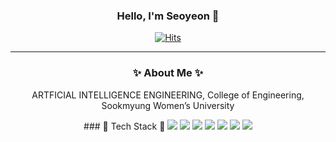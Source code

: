 <div align="center">
  
  ### Hello, I'm Seoyeon 🙌 

  [![Hits](https://hits.seeyoufarm.com/api/count/incr/badge.svg?url=https%3A%2F%2Fgithub.com%2Frngrhn4114&count_bg=%2362C517&title_bg=%23000000&icon=&icon_color=%23E7E7E7&title=hits&edge_flat=false)](https://github.com/rngrhn4114)

  ---
</div>

<div align="center">

  ### ✨ About Me ✨   
  ARTFICIAL INTELLIGENCE ENGINEERING, College of Engineering, Sookmyung Women’s University
  
</div>

<div align="center">
  ### 🔧 Tech Stack 🔧
  <img src="https://img.shields.io/badge/Python-3776AB?style=flat-square&logo=Python&logoColor=white"/>
  <img src="https://img.shields.io/badge/React-61DAFB?style=flat-square&logo=React&logoColor=white"/>
  <img src="https://img.shields.io/badge/HTML-E34F26?style=flat-square&logo=HTML5&logoColor=white"/>
  <img src="https://img.shields.io/badge/CSS3-1572B6?style=flat-square&logo=CSS3&logoColor=white"/>
  <img src="https://img.shields.io/badge/Javascript-F7DF1E?style=flat-square&logo=Javascript&logoColor=white"/>
  <img src="https://img.shields.io/badge/Kotlin-7F52FF?style=flat-square&logo=Kotlin&logoColor=white"/>
  <img src="https://img.shields.io/badge/MySQL-4479A1?style=flat-square&logo=MySQL&logoColor=white"/> 
</div>
